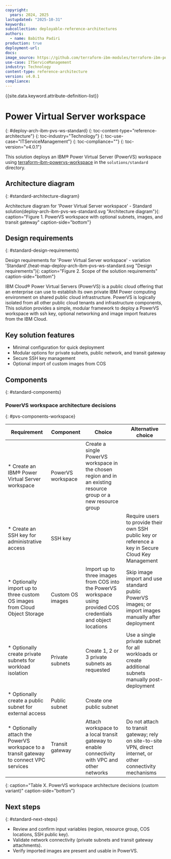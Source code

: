 ```yaml
---
copyright:
  years: 2024, 2025
lastupdated: "2025-10-31"
keywords:
subcollection: deployable-reference-architectures
authors:
  - name: Babitha Padiri
production: true
deployment-url:
docs:
image_source: https://github.com/terraform-ibm-modules/terraform-ibm-powervs-workspace/reference-architectures/standard/deploy-arch-ibm-pvs-ws-standard.svg
use-case: ITServiceManagement
industry: Technology
content-type: reference-architecture
version: v4.0.1
compliance:
---
```


{{site.data.keyword.attribute-definition-list}}

# Power Virtual Server workspace
{: #deploy-arch-ibm-pvs-ws-standard}
{: toc-content-type="reference-architecture"}
{: toc-industry="Technology"}
{: toc-use-case="ITServiceManagement"}
{: toc-compliance=""}
{: toc-version="v4.0.1"}


This solution deploys an IBM® Power Virtual Server (PowerVS) workspace using [terraform-ibm-powervs-workspace](https://github.com/terraform-ibm-modules/terraform-ibm-powervs-workspace) in the `solutions/standard` directory.


## Architecture diagram
{: #standard-architecture-diagram}

Architecture diagram for 'Power Virtual Server workspace' - Standard solution(deploy-arch-ibm-pvs-ws-standard.svg "Architecture diagram"){: caption="Figure 1. PowerVS workspace with optional subnets, images, and transit gateway" caption-side="bottom"}

## Design requirements
{: #standard-design-requirements}

Design requirements for 'Power Virtual Server workspace' - variation 'Standard'.(heat-map-deploy-arch-ibm-pvs-ws-standard.svg "Design requirements"){: caption="Figure 2. Scope of the solution requirements" caption-side="bottom"}

IBM Cloud® Power Virtual Servers (PowerVS) is a public cloud offering that an enterprise can use to establish its own private IBM Power computing environment on shared public cloud infrastructure. PowerVS is logically isolated from all other public cloud tenants and infrastructure components, This solution provides a simple, modular framework to deploy a PowerVS workspace with ssh key, optional networking and image import features from the IBM Cloud.

## Key solution features
- Minimal configuration for quick deployment
- Modular options for private subnets, public network, and transit gateway
- Secure SSH key management
- Optional import of custom images from COS


## Components
{: #standard-components}

### PowerVS workspace architecture decisions
{: #pvs-components-workspace}

| Requirement | Component | Choice | Alternative choice |
|-------------|-----------|--------------------|--------------------|
|* Create an IBM® Power Virtual Server workspace|PowerVS workspace|Create a single PowerVS workspace in the chosen region and in an existing resource group or a new resource group||
|* Create an SSH key for administrative access|SSH key||Require users to provide their own SSH public key or reference a key in Secure Cloud Key Management|
|* Optionally import up to three custom OS images from Cloud Object Storage|Custom OS images|Import up to three images from COS into the PowerVS workspace using provided COS credentials and object locations|Skip image import and use standard public PowerVS images; or import images manually after deployment|
|* Optionally create private subnets for workload isolation|Private subnets|Create 1, 2 or 3 private subnets as requested |Use a single private subnet for all workloads or create additional subnets manually post-deployment|
|* Optionally create a public subnet for external access|Public subnet|Create one public subnet ||
|* Optionally attach the PowerVS workspace to a transit gateway to connect VPC services|Transit gateway|Attach workspace to a local transit gateway to enable connectivity with VPC and other networks|Do not attach to transit gateway; rely on site-to-site VPN, direct internet, or other connectivity mechanisms|

{: caption="Table X. PowerVS workspace architecture decisions (custom variant)" caption-side="bottom"}


## Next steps
{: #standard-next-steps}

- Review and confirm input variables (region, resource group, COS locations, SSH public key).
- Validate network connectivity (private subnets and transit gateway attachments).
- Verify imported images are present and usable in PowerVS.
